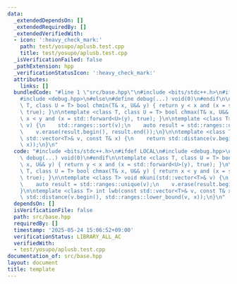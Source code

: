 ```yaml
---
data:
  _extendedDependsOn: []
  _extendedRequiredBy: []
  _extendedVerifiedWith:
  - icon: ':heavy_check_mark:'
    path: test/yosupo/aplusb.test.cpp
    title: test/yosupo/aplusb.test.cpp
  _isVerificationFailed: false
  _pathExtension: hpp
  _verificationStatusIcon: ':heavy_check_mark:'
  attributes:
    links: []
  bundledCode: "#line 1 \"src/base.hpp\"\n#include <bits/stdc++.h>\n#ifdef LOCAL\n\
    #include <debug.hpp>\n#else\n#define debug(...) void(0)\n#endif\n\ntemplate <class\
    \ T, class U = T> bool chmin(T& x, U&& y) { return y < x and (x = std::forward<U>(y),\
    \ true); }\n\ntemplate <class T, class U = T> bool chmax(T& x, U&& y) { return\
    \ x < y and (x = std::forward<U>(y), true); }\n\ntemplate <class T> void mkuni(std::vector<T>&\
    \ v) {\n    std::ranges::sort(v);\n    auto result = std::ranges::unique(v);\n\
    \    v.erase(result.begin(), result.end());\n}\n\ntemplate <class T> int lwb(const\
    \ std::vector<T>& v, const T& x) {\n    return std::distance(v.begin(), std::ranges::lower_bound(v,\
    \ x));\n}\n"
  code: "#include <bits/stdc++.h>\n#ifdef LOCAL\n#include <debug.hpp>\n#else\n#define\
    \ debug(...) void(0)\n#endif\n\ntemplate <class T, class U = T> bool chmin(T&\
    \ x, U&& y) { return y < x and (x = std::forward<U>(y), true); }\n\ntemplate <class\
    \ T, class U = T> bool chmax(T& x, U&& y) { return x < y and (x = std::forward<U>(y),\
    \ true); }\n\ntemplate <class T> void mkuni(std::vector<T>& v) {\n    std::ranges::sort(v);\n\
    \    auto result = std::ranges::unique(v);\n    v.erase(result.begin(), result.end());\n\
    }\n\ntemplate <class T> int lwb(const std::vector<T>& v, const T& x) {\n    return\
    \ std::distance(v.begin(), std::ranges::lower_bound(v, x));\n}\n"
  dependsOn: []
  isVerificationFile: false
  path: src/base.hpp
  requiredBy: []
  timestamp: '2025-05-24 15:06:52+09:00'
  verificationStatus: LIBRARY_ALL_AC
  verifiedWith:
  - test/yosupo/aplusb.test.cpp
documentation_of: src/base.hpp
layout: document
title: template
---
```

